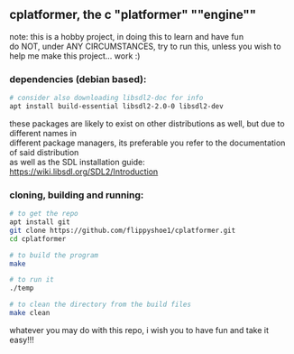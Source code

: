 ## cplatformer, the c "platformer" ""engine""
note: this is a hobby project, in doing this to learn and have fun\
do NOT, under ANY CIRCUMSTANCES, try to run this, unless you wish to help me make this project... work :)

### dependencies (debian based):
```sh
# consider also downloading libsdl2-doc for info
apt install build-essential libsdl2-2.0-0 libsdl2-dev
```
these packages are likely to exist on other distributions as well, but due to different names in\
different package managers, its preferable you refer to the documentation of said distribution\
as well as the SDL installation guide: https://wiki.libsdl.org/SDL2/Introduction

### cloning, building and running:
```sh
# to get the repo
apt install git
git clone https://github.com/flippyshoe1/cplatformer.git
cd cplatformer

# to build the program
make

# to run it
./temp

# to clean the directory from the build files
make clean
```

whatever you may do with this repo, i wish you to have fun and take it easy!!!